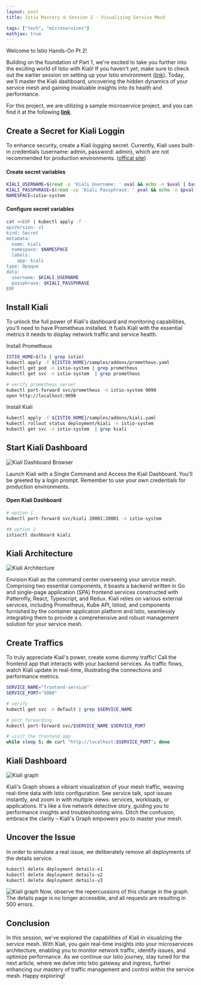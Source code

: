```yaml
---
layout: post
title: Istio Mastery ⛵ Session 2 - Visualizing Service Mesh

tags: ["tech", "microservices"]
mathjax: true
---
```


Welcome to Istio Hands-On Pt 2! 

Building on the foundation of Part 1, we're excited to take you further into the exciting world of Istio with Kiali! If you haven't yet, make sure to check out the earlier session on setting up your Istio environment ([link](https://yuyatinnefeld.com/2024-01-10-istio-hands-on-pt1)). Today, we'll master the Kiali dashboard, uncovering the hidden dynamics of your service mesh and gaining invaluable insights into its health and performance.

For this project, we are utilizing a sample microservice project, and you can find it at the following <a href="https://github.com/yuyatinnefeld/istio/tree/main" target="_blank"><b>link</b></a>.


## Create a Secret for Kiali Loggin
To enhance security, create a Kiali logging secret. Currently, Kiali uses built-in credentials (username: admin, password: admin), which are not recommended for production environments. ([offical site](https://istio.io/v1.3/docs/tasks/telemetry/kiali))

#### Create secret variables
```bash
KIALI_USERNAME=$(read -p 'Kiali Username: ' uval && echo -n $uval | base64)
KIALI_PASSPHRASE=$(read -sp 'Kiali Passphrase: ' pval && echo -n $pval | base64)
NAMESPACE=istio-system
```

#### Configure secret variables
```bash
cat <<EOF | kubectl apply -f -
apiVersion: v1
kind: Secret
metadata:
  name: kiali
  namespace: $NAMESPACE
  labels:
    app: kiali
type: Opaque
data:
  username: $KIALI_USERNAME
  passphrase: $KIALI_PASSPHRASE
EOF
```

## Install Kiali
To unlock the full power of Kiali's dashboard and monitoring capabilities, you'll need to have Prometheus installed. It fuels Kiali with the essential metrics it needs to display network traffic and service health.

Install Prometheus

```bash
ISTIO_HOME=$(ls | grep istio)
kubectl apply -f ${ISTIO_HOME}/samples/addons/prometheus.yaml
kubectl get pod -n istio-system | grep prometheus
kubectl get svc -n istio-system  | grep prometheus

# verify prometheus server
kubectl port-forward svc/prometheus -n istio-system 9090
open http://localhost:9090
```

Install Kiali
```bash
kubectl apply -f ${ISTIO_HOME}/samples/addons/kiali.yaml
kubectl rollout status deployment/kiali -n istio-system
kubectl get svc -n istio-system  | grep kiali
```

## Start Kiali Dashboard
![Kiali Dashboard Browser](/images/post-20240112/kiali-dashboard.png)

Launch Kiali with a Single Command and Access the Kiali Dashboard. You'll be greeted by a login prompt. Remember to use your own credentials for production environments.

#### Open Kiali Dashboard
```bash
# option 1
kubectl port-forward svc/kiali 20001:20001 -n istio-system

## option 2
istioctl dashboard kiali
```

## Kiali Architecture
![Kiali Architecture](/images/post-20240112/kiali-architecture.png)

Envision Kiali as the command center overseeing your service mesh. Comprising two essential components, it boasts a backend written  in Go and single-page application (SPA) frontend services constructed with Patternfly, React, Typescript, and Redux. Kiali relies on various external services, including Prometheus, Kube API, Istiod, and components furnished by the container application platform and Istio, seamlessly integrating them to provide a comprehensive and robust management solution for your service mesh.


## Create Traffics
To truly appreciate Kiali's power, create some dummy traffic! Call the frontend app that interacts with your backend services. As traffic flows, watch Kiali update in real-time, illustrating the connections and performance metrics.

```bash
SERVICE_NAME="frontend-service"
SERVICE_PORT="5000"

# verify
kubectl get svc -n default | grep $SERVICE_NAME

# port forwarding
kubectl port-forward svc/$SERVICE_NAME $SERVICE_PORT

# visit the frontend app
while sleep 5; do curl "http://localhost:$SERVICE_PORT"; done
```

## Kiali Dashboard
![Kiali graph](/images/post-20240112/kiali-graph.png)

Kiali's Graph shows a vibrant visualization of your mesh traffic, weaving real-time data with Istio configuration. See service talk, spot issues instantly, and zoom in with multiple views: services, workloads, or applications. It's like a live network detective story, guiding you to performance insights and troubleshooting wins. Ditch the confusion, embrace the clarity – Kiali's Graph empowers you to master your mesh.

## Uncover the Issue
In order to simulate a real issue, we deliberately remove all deployments of the details service.

```bash
kubectl delete deployment details-v1
kubectl delete deployment details-v2
kubectl delete deployment details-v3
```

![Kiali graph](/images/post-20240112/error-demo.png)
Now, observe the repercussions of this change in the graph. The details page is no longer accessible, and all requests are resulting in 500 errors.

## Conclusion
In this session, we've explored the capabilities of Kiali in visualizing the service mesh. With Kiali, you gain real-time insights into your microservices architecture, enabling you to monitor network traffic, identify issues, and optimize performance. As we continue our Istio journey, stay tuned for the next article, where we delve into Istio gateway and ingress, further enhancing our mastery of traffic management and control within the service mesh. Happy exploring!